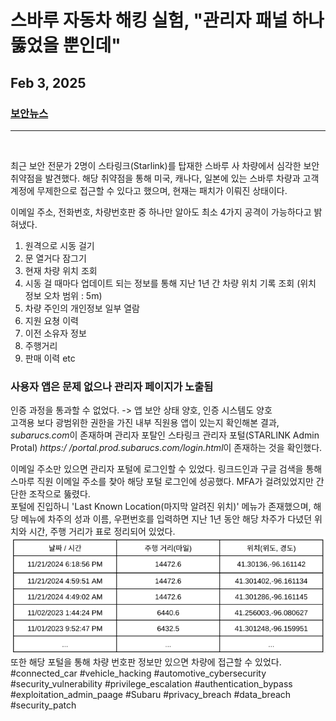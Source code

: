 # 스바루 자동차 해킹 실험, "관리자 패널 하나 뚫었을 뿐인데"
## Feb 3, 2025
### [보안뉴스](https://m.boannews.com/html/detail.html?tab_type=1&idx=135796)
---
<br>

최근 보안 전문가 2명이 스타링크(Starlink)를 탑재한 스바루 사 차량에서 심각한 보안 취약점을 발견했다. 해당 취약점을 통해 미국, 캐나다, 일본에 있는 스바루 차량과 고객 계정에 무제한으로 접근할 수 있다고 했으며, 현재는 패치가 이뤄진 상태이다.

이메일 주소, 전화번호, 차량번호판 중 하나만 알아도 최소 4가지 공격이 가능하다고 밝혀냈다.<br>
1. 원격으로 시동 걸기
2. 문 열거다 잠그기
3. 현재 차량 위치 조회
4. 시동 걸 때마다 업데이트 되는 정보를 통해 지난 1년 간 차량 위치 기록 조회 (위치 정보 오차 범위 : 5m)
5. 차량 주인의 개인정보 일부 열람
6. 지원 요쳥 이력
7. 이전 소유자 정보 
8. 주행거리
9. 판매 이력 etc

### 사용자 앱은 문제 없으나 관리자 페이지가 노출됨
인증 과정을 통과할 수 없었다. -> 앱 보안 상태 양호, 인증 시스템도 양호<br>
고객용 보다 광범위한 권한을 가진 내부 직원용 앱이 있는지 확인해본 결과, *subarucs.com*이 존재하며 관리자 포탈인 스타링크 관리자 포털(STARLINK Admin Protal) *https:/ /portal.prod.subarucs.com/login.html*이 존재하는 것을 확인했다. 

이메일 주소만 있으면 관리자 포털에 로그인할 수 있었다. 링크드인과 구글 검색을 통해 스마루 직원 이메일 주소를 찾아 해당 포털 로그인에 성공했다. MFA가 걸려있었지만 간단한 조작으로 뚫렸다.<br>
포털에 진입하니 'Last Known Location(마지막 알려진 위치)' 메뉴가 존재했으며, 해당 메뉴에 차주의 성과 이름, 우편번호를 입력하면 지난 1년 동안 해당 차주가 다녔던 위치와 시간, 주행 거리가 표로 정리되어 있었다.![Last Known Location](image-6.png)
또한 해당 포털을 통해 차량 번호판 정보만 있으면 차량에 접근할 수 있었다. 
<br>
#connected_car #vehicle_hacking #automotive_cybersecurity #security_vulnerability #privilege_escalation #authentication_bypass #exploitation_admin_paage #Subaru #privacy_breach #data_breach #security_patch